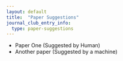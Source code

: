 ```yaml
---
layout: default
title:  "Paper Suggestions"
journal_club_entry_info:
  type: paper-suggestions
---
```


- Paper One (Suggested by Human)
- Another paper (Suggested by a machine)